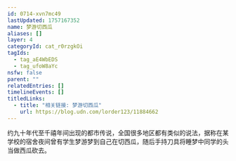 ```yaml
---
id: 0714-xvn7mc49
lastUpdated: 1757167352
name: 梦游切西瓜
aliases: []
layer: 4
categoryId: cat_r0rzgkOi
tagIds:
  - tag_aE4WbEDS
  - tag_ufoW8aYc
nsfw: false
parent: ""
relatedEntries: []
timelineEvents: []
titledLinks:
  - title: "相关链接: 梦游切西瓜"
    url: https://blog.udn.com/lorder123/11884662
---
```


约九十年代至千禧年间出现的都市传说，全国很多地区都有类似的说法，据称在某学校的宿舍夜间曾有学生梦游梦到自己在切西瓜，随后手持刀具将睡梦中同学的头当做西瓜砍去。